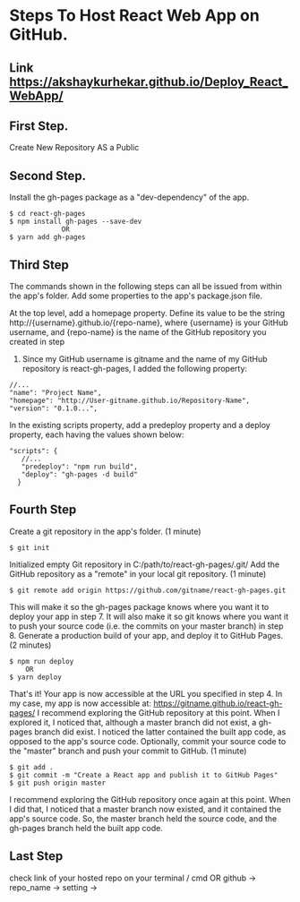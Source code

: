 # Steps To Host React Web App on GitHub.
 ## Link https://akshaykurhekar.github.io/Deploy_React_WebApp/
 
## First Step.
 Create New Repository AS a Public  
## Second Step.
  Install the gh-pages package as a "dev-dependency" of the app.
    
    $ cd react-gh-pages
    $ npm install gh-pages --save-dev
                 OR
    $ yarn add gh-pages 

## Third Step
  The commands shown in the following steps can all be issued from within the app's folder.
  Add some properties to the app's package.json file.

  At the top level, add a homepage property. Define its value to be the string http://{username}.github.io/{repo-name}, where {username} is your GitHub username, and {repo-name} is the name of the GitHub repository you created in step
  1. Since my GitHub username is gitname and the name of my GitHub repository is react-gh-pages, I added the following property:
    
    //...
    "name": "Project Name",
    "homepage": "http://User-gitname.github.io/Repository-Name",
    "version": "0.1.0...",
      
  In the existing scripts property, add a predeploy property and a deploy property, each having the values shown below:
  
    "scripts": {
       //...
       "predeploy": "npm run build",
       "deploy": "gh-pages -d build"
      }

## Fourth Step
 Create a git repository in the app's folder. (1 minute)

    $ git init

Initialized empty Git repository in C:/path/to/react-gh-pages/.git/
Add the GitHub repository as a "remote" in your local git repository. (1 minute)

    $ git remote add origin https://github.com/gitname/react-gh-pages.git

This will make it so the gh-pages package knows where you want it to deploy your app in step 7.
It will also make it so git knows where you want it to push your source code (i.e. the commits on your master branch) in step 8.
Generate a production build of your app, and deploy it to GitHub Pages. (2 minutes)

    $ npm run deploy
        OR
    $ yarn deploy    

That's it! Your app is now accessible at the URL you specified in step 4.
In my case, my app is now accessible at: https://gitname.github.io/react-gh-pages/
I recommend exploring the GitHub repository at this point. When I explored it, I noticed that, although a master branch did not exist, a gh-pages branch did exist. I noticed the latter contained the built app code, as opposed to the app's source code.
Optionally, commit your source code to the "master" branch and push your commit to GitHub. (1 minute)

    $ git add .
    $ git commit -m "Create a React app and publish it to GitHub Pages"
    $ git push origin master
 
   I recommend exploring the GitHub repository once again at this point.
   When I did that, I noticed that a master branch now existed, and it contained the app's source code.
   So, the master branch held the source code, and the gh-pages branch held the built app code.
   
## Last Step
 
 check link of your hosted repo on your terminal / cmd 
                      OR
   github -> repo_name -> setting ->          
 
   
